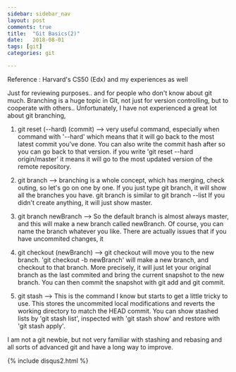 ```yaml
---
sidebar: sidebar_nav
layout: post
comments: true
title:  "Git Basics(2)"
date:   2018-08-01
tags: [git]
categories: git

---
```


Reference : Harvard's CS50 (Edx) and my experiences as well

Just for reviewing purposes.. and for people who don't know about git much.
Branching is a huge topic in Git, not just for version controlling, 
but to cooperate with others.. 
Unfortunately, I have not experienced a great lot about git branching,


1. git reset (--hard) (commit)
--> very useful command, especially when command with '--hard'
which means that it will go back to the most latest commit you've done.
You can also write the commit hash after so you can go back to that version.
if you write 'git reset --hard origin/master' it means it will go to the most updated version
of the remote repository.

2. git branch 
--> branching is a whole concept, which has merging, check outing, so let's go on one by one.
If you just type git branch, it will show all the branches you have. 
git branch is similar to git branch --list
If you didn't create anything, it will just show master.

3. git branch newBranch
--> So the default branch is almost always master, and this will make a new branch called newBranch.
Of course, you can name the branch whatever you like.
There are actually issues that if you have uncommited changes, it 

4. git checkout (newBranch)
--> git checkout will move you to the new branch. 
'git checkout -b newBranch' will make a new branch, and checkout to that branch.
More precisely, it will just let your original branch as the last commited 
and bring the current snapshot to the new branch.
You can then commit the snapshot with git add and git commit.

5. git stash
--> This is the command I know but starts to get a little tricky to use.
This stores the uncommited local modifications and reverts the working directory to match the HEAD commit.
You can show stashed lists by 'git stash list', inspected with 'git stash show'
and restore with 'git stash apply'.

I am not a git newbie, but not very familiar with stashing and rebasing 
and all sorts of advanced git and have a long way to improve.


{% include disqus2.html %}